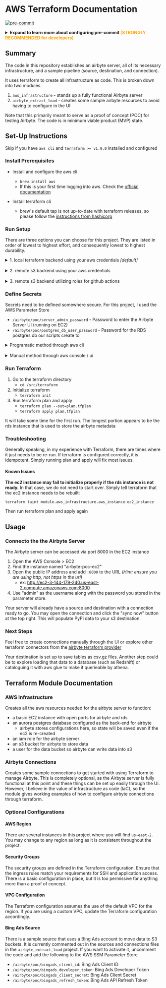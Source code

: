 # AWS Terraform Documentation

[![pre-commit](https://img.shields.io/badge/pre--commit-enabled-brightgreen?logo=pre-commit)](https://github.com/pre-commit/pre-commit)

<details>
<summary><b>Expand to learn more about configuring pre-commit</b><b style="color: orange;"> [STRONGLY RECOMMENDED for developers]</b></summary>
This project utilizes pre-commit hooks to enforce code quality and assist with reviews

Merges will not be allowed unless these hooks pass

It is strongly recommended to use pre-commit locally to streamline reviews

### Install pre-commit

#### PIP

```shell
pip install pre-commit
```

#### Homebrew

```shell
brew install pre-commit
```

### Enable pre-commit

```shell
pre-commit install
```

### Automatically enable pre-commit on cloned repos

```shell
git config --global init.templateDir ~/.git-template
pre-commit init-templatedir ~/.git-template
```

</details>

## Summary
The code in this repository establishes an airbyte server, all of its necessary infrastructure, and a sample pipeline (source, destination, and connection).

It uses terraform to create all infrastructure as code. This is broken down into two modules.
1. `aws_infrastructure` - stands up a fully functional Airbyte server
2. `airbyte_extract_load` - creates some sample airbyte resources to avoid having to configure in the UI

Note that this primarily meant to serve as a proof of concept (POC) for testing Airbyte. The code is in minimum viable product (MVP) state.

## Set-Up Instructions
Skip if you have `aws cli` and `terraform >= v1.9.0` installed and configured

### Install Prerequisites

- Install and configure the aws cli
   - `brew install aws`
   - If this is your first time logging into aws. Check the [official documentation](https://docs.aws.amazon.com/signin/latest/userguide/command-line-sign-in.html)

- Install terraform cli 
   - brew's default tap is not up-to-date with terraform releases, so please follow the [instructions from hashicorp](https://developer.hashicorp.com/terraform/tutorials/aws-get-started/install-cli)

### Run Setup
There are three options you can choose for this project.
They are listed in order of lowest to highest effort, and consequently lowest to highest durability.
<details>
<summary>
1. local terraform backend using your aws credentials <i>[default]</i></summary>
<br>
The `src/terraform/main.tf` file is configured to use a local backend by default. This is the easiest method of deployment for the POC. But has shortcomings for durability.
<br>
<br>
There is no change needed to continue with this option. Proceed to the next step
</details>
<br>
<details>
<summary>
2. remote s3 backend using your aws credentials</summary>
<br>
must un-comment the s3 backend and remove the local (or add backend.hcl files, this is a wip)
</details>
<br>
<details>
<summary>
3. remote s3 backend utilizing roles for github actions</summary>
<br>
must un-comment the s3 backend and remove the local (or add backend.hcl files, this is a wip)

The design decision to use a remote backend for terraform means that we need some basic infrastructure for terraform to function.

All of this can be accomplished with the script in `src/setup/`

It generates an aws cloudformation stack that contains:
- a bucket (to store the state file remotely)
- a dynamodb table (to manage state locks)
- a role (to connect to the backend programatically)
- an iam policy (to ensure the role can access the resources it needs)
</details>

### Define Secrets
Secrets need to be defined somewhere secure. For this project, I used the AWS Parameter Store

   - `/airbyte/poc/server_admin_password` - Password to enter the Airbyte Server UI (running on EC2)
   - `/airbyte/poc/postgres_db_user_password` - Password for the RDS postgres db our scripts create to 
  
<details>
<summary>Programatic method through aws cli</summary>

```sh
aws ssm put-parameter \
    --name "/airbyte/poc/server_admin_password" \
    --value "abcde123" \
    --type "SecureString" \
    --overwrite
```
```sh
aws ssm put-parameter \
    --name "/airbyte/poc/postgres_db_user_password" \
    --value "abcde123" \
    --type "SecureString" \
    --overwrite
```
</details>
<br>

<details>
<summary>Manual method through aws console / ui</summary>

1. Open the AWS Console > System Manager > Parameter Store
2. Create the two secrets listed above
   - Take care to ensure the name of the secret matches (include the forward slashes)
</details>

### Run Terraform
1. Go to the terraform directory
   - `cd /src/terraform`
2. Initialize terraform
   - `terraform init`
2. Run terraform plan and apply
   - `terraform plan --out=plan.tfplan`
   - `terraform apply plan.tfplan`

It will take some time for the first run. The longest portion appears to be the rds instance that is used to store the airbyte metadata

### Troubleshooting

Generally speaking, in my experience with Terraform, there are times where it just needs to be re-run. If terraform is configured correctly, it is idempotent. Simply running plan and apply will fix most issues.

#### Known Issues
**The ec2 instance may fail to initialize properly if the rds instance is not ready.** In that case, we do not need to start over. Simply tell terraform that the ec2 instance needs to be rebuilt:

`terraform taint module.aws_infrastructure.aws_instance.ec2_instance `

Then run terraform plan and apply again

## Usage

### Connecto the the Airbyte Server
The Airbyte server can be accessed via port 8000 in the EC2 instance
1. Open the AWS Console > EC2
2. Find the instance named "airbyte-poc-ec2"
3. Open the public IP address and add `:8000` to the URL *(Hint: ensure you are using http, not https in the url)*
   - ex: http://ec2-3-144-179-240.us-east-2.compute.amazonaws.com:8000
4. Use "admin" as the username along with the password you stored in the parameter store.

Your server will already have a source and destination with a connection ready to go. You may open the connection and click the "sync now" button at the top right. This will populate PyPi data to your s3 destination.

### Next Steps
Feel free to create connections manually through the UI or explore other terraform connectors from the [airbyte terraform provider](https://registry.terraform.io/providers/airbytehq/airbyte/latest/docs)

Your destination is set up to save tables as csv.gz files. Another step could be to explore loading that data to a database (such as Redshift) or cataloguing it with aws glue to make it querieable by athena.

## Terraform Module Documentation

### AWS Infrastructure
Creates all the aws resources needed for the airbyte server to function:
- a basic EC2 instance with open ports for airbyte and rds
- an aurora postgres database configured as the back-end for airbyte
   -  airbyte stores configurations here, so state will be saved even if the ec2 is re-created
- an iam role for the airbyte server
- an s3 bucket for airbyte to store data
- a user for the data bucket so airbyte can write data into s3

### Airbyte Connections
Creates some sample connections to get started with using Terraform to manage Airbyte. This is completely optional, as the Airbyte server is fully functional at this point and these things can be set up easily through the UI. 
However, I believe in the value of infrastructure as code (IaC), so the module gives working examples of how to configure airbyte connections through terraform.


### Optional Configurations

#### AWS Region
There are several instances in this project where you will find `us-east-2`. You may change to any region as long as it is consistent throughout the project.

#### Security Groups
The security groups are defined in the Terraform configuration. Ensure that the ingress rules match your requirements for SSH and application access. There is a basic configuration in place, but it is too permissive for anything more than a proof of concept.

#### VPC Configuration
The Terraform configuration assumes the use of the default VPC for the region. If you are using a custom VPC, update the Terraform configuration accordingly.

#### Bing Ads Source
There is a sample source that uses a Bing Ads account to move data to S3 buckets.
It is currently commented out in the sources and connections files in the `airbyte_extract_load` project.
If you want to activate it, uncomment the code and add the following to the AWS SSM Parameter Store
   - `/airbyte/poc/bingads_client_id`: Bing Ads Client ID
   - `/airbyte/poc/bingads_developer_token`: Bing Ads Developer Token
   - `/airbyte/poc/bingads_client_secret`: Bing Ads Client Secret
   - `/airbyte/poc/bingads_refresh_token`: Bing Ads API Refresh Token
